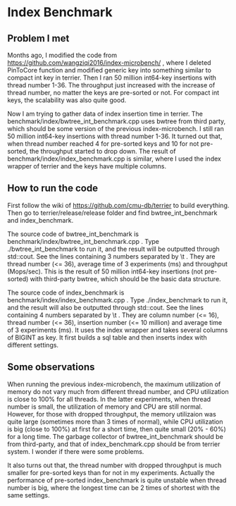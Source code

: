 # Index Benchmark

## Problem I met

Months ago, I modified the code from https://github.com/wangziqi2016/index-microbench/ , where I deleted PinToCore function and modified generic key into something similar to compact int key in terrier. Then I ran 50 million int64-key insertions with thread number 1-36. The throughput just increased with the increase of thread number, no matter the keys are pre-sorted or not. For compact int keys, the scalability was also quite good.

Now I am trying to gather data of index insertion time in terrier. The benchmark/index/bwtree_int_benchmark.cpp uses bwtree from third party, which should be some version of the previous index-microbench. I still ran 50 million int64-key insertions with thread number 1-36. It turned out that, when thread number reached 4 for pre-sorted keys and 10 for not pre-sorted, the throughput started to drop down. The result of benchmark/index/index_benchmark.cpp is similar, where I used the index wrapper of terrier and the keys have multiple columns.

## How to run the code

First follow the wiki of https://github.com/cmu-db/terrier to build everything. Then go to terrier/release/release folder and find bwtree_int_benchmark and index_benchmark.

The source code of bwtree_int_benchmark is benchmark/index/bwtree_int_benchmark.cpp . Type ./bwtree_int_benchmark to run it, and the result will be outputted through std::cout. See the lines containing 3 numbers separated by \t . They are thread number (<= 36), average time of 3 experiments (ms) and throughput (Mops/sec). This is the result of 50 million int64-key insertions (not pre-sorted) with third-party bwtree, which should be the basic data structure.

The source code of index_benchmark is benchmark/index/index_benchmark.cpp . Type ./index_benchmark to run it, and the result will also be outputted through std::cout. See the lines containing 4 numbers separated by \t . They are column number (<= 16), thread number (<= 36), insertion number (<= 10 million) and average time of 3 experiments (ms). It uses the index wrapper and takes several columns of BIGINT as key. It first builds a sql table and then inserts index with different settings.

## Some observations

When running the previous index-microbench, the maximum utilization of memory do not vary much from different thread number, and CPU utilization is close to 100% for all threads. In the latter experiments, when thread number is small, the utilization of memory and CPU are still normal. However, for those with dropped throughput, the memory utilizaion was quite large (sometimes more than 3 times of normal), while CPU utilization is big (close to 100%) at first for a short time, then quite small (20% - 60%) for a long time. The garbage collector of bwtree_int_benchmark should be from third-party, and that of index_benchmark.cpp should be from terrier system. I wonder if there were some problems.

It also turns out that, the thread number with dropped throughput is much smaller for pre-sorted keys than for not in my experiments. Actually the performance of pre-sorted index_benchmark is quite unstable when thread number is big, where the longest time can be 2 times of shortest with the same settings.


